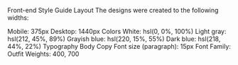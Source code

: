 Front-end Style Guide
Layout
The designs were created to the following widths:

Mobile: 375px
Desktop: 1440px
Colors
White: hsl(0, 0%, 100%)
Light gray: hsl(212, 45%, 89%)
Grayish blue: hsl(220, 15%, 55%)
Dark blue: hsl(218, 44%, 22%)
Typography
Body Copy
Font size (paragraph): 15px
Font
Family: Outfit
Weights: 400, 700
